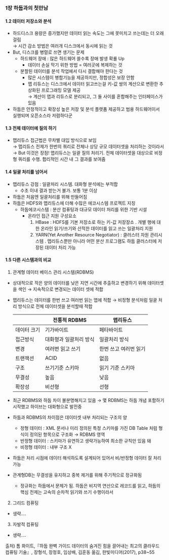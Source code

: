 ### 1장 하둡과의 첫만남

#### 1.2 데이터 저장소와 분석

+ 하드디스크 용량은 증가했지만 데이터 읽는 속도는 그에 못미치고 쓰는데는 더 오래걸림  
 → 시간 감소 방법은 여러개 디스크에서 동시에 읽는 것
+ But, 디스크를 병렬로 쓰면 생기는 문제
  - 하드웨어 장애 : 많은 하드웨어 쓸수록 장애 발생 확룔 Up
    * 데이터 손실 막기 위한 방법 = 여러곳에 복제하는 것
  - 분할된 데이터를 분석 작업에서 다시 결합해야 한다는 것
    * 많은 시스템이 병합기능을 제공하지만, 정합성은 보장 안함
    * 맵 리듀스는 디스크에서 데이터 읽고쓰는걸 키-값 쌍의 계산으로 변환한 추상화된 프로그래밍 모델 제공  
      → 계산이 맵과 리듀스로 분리되고, 그 둘 사이를 혼합해주는 인터페이스가 있음
+ 하둡은 안정적이고 확장성 높은 저장 및 분석 플랫폼 제공하고 범용 하드웨어이서 실행되며 오픈소스라 저렴하다군

#### 1.3 전체 데이터에 질의 하기
+ 맵리듀스 접근법은 무차별 대입 방식으로 보임  
  → 맵리듀스 전제가 한번의 쿼리로 전체나 상당 규모 데이터셋을 처리하는 것이라서   
  → But 이것은 장점! 맵리듀스는 일괄 질의 처리기. 전체 데이터셋을 대상으로 비정형 쿼리를 수행. 합리적인 시간 내 그 결과를 보여줌
  
#### 1.4 일괄 처리를 넘어서
+ 맵리듀스 강점 : 일괄처리 시스템. 대화형 분석에는 부적합
  - 수초 이내 결과 받는거 불가. 보통 1분 이상
+ 하둡은 처음엔 일괄처리를 위해 만들어짐
+ 하둡은 HDFS와 맵리듀스에 더해 수많은 에코시스템 프로젝트 지칭
  - 하둡에코시스템 : 분산 컴퓨팅과 대규모 데이터 처리를 위한 기반 시설
    * 온라인 접근 지원 구성요소
      1. HBase : HDFS를 기본 저장소로 하는 키-값 저장장소
         . 개별 행에 대한 온라인 읽기/쓰기와 산적한 데이터를 읽고 쓰는 일괄처리 지원
      2. YARN(Yet Another Resource Negotiator) : 클러스터 자원 관리시스템
         . 맵리듀스뿐만 아니라 어떤 분산 프로그램도 하둡 클러스터에 저장된 데이터 처리 가능

#### 1.5 다른 시스템과의 비교                                             
 1. 관계형 데이터 베이스 관리 시스템(RDBMS)
   + 상대적으로 작은 양의 데이터를 낮은 지연 시간에 추출하고 변경하기 위해 데이터셋을 색인 
     → 지속적으로 변경되는 데이터 셋에 적합
   + 맵리듀스는 데이터를 한번 쓰고 여러번 읽는 앱에 적합
     → 비정형 분석처럼 일괄 처리 방식으로 전체 데이터셋을 분석할때 적합
     
     | |전통적 RDBMS|맵리듀스|
     |------|---|---|
     |데이터 크기|기가바이트|페타바이트|
     |접근방식|대화형과 일괄처리 방식|일괄처리 방식|
     |변경|여러번 읽고 쓰기|한번 쓰고 여러번 읽기|
     |트랜잭션|ACID|없음|
     |구조|쓰기기준 스키마|읽기 기준 스키마|
     |무결성|높음|낮음|
     |확장성|비선형|선형|
     
   + 최근 RDBMS와 하둡 차이 불분명해지고 있음 → 몇 RDBMS는 하둡 개념 포함하기 시작했고 하이브는 대화형으로 발전중
   + 하둡과 RDBMS의 차이점은 데이터셋 내부 처리되는 구조의 양
     - 정형 데이터 : XML 문서나 미리 정의된 특정 스키마를 가진 DB Table 처럼 형식이 정의된 항목으로 구조화 → RDBMS 영역
     - 반정형 데이터 : 스키마가 유연하고 생략가능하여 최소한 규칙만 있음 돼
     - 비정형 데이터 : 내부 구조 X
   + 하둡은 처리 시점에 데이터 해석하도록 설계되어 있어서 비/반정형 데이터 잘 처리 가능
   + 관계형DB는 무결성을 유지하고 중복 제거를 위해 주기적으로 정규화됨
     - 정규화는 하둡에서 문제가 됨. 하둡은 비지역 연산으로 레코드를 읽고, 하둡의 핵심 전제는 고속의 순차적 읽기와 쓰기 수행이라서
       
 2. 그리드 컴퓨팅
   + 생략....

 3. 자발적 컴퓨팅
   + 생략....

출처) 톰 화이트,『하둡 완벽 가이드 데이터의 숨겨진 힘을 끌어내는 최고의 클라우드 컴퓨팅 기술』, 장형석, 장정호, 임상배, 김훈동 옮김, 한빛미디어(2017), p38~55
